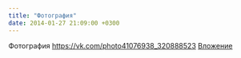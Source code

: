 ```yaml
---
title: "Фотография"
date: 2014-01-27 21:09:00 +0300
---
```


Фотография
<a class="vk-attach" href="https://vk.com/photo41076938_320888523">https://vk.com/photo41076938_320888523</a>
<a class="vk-attach" href="https://vk.com/photo41076938_320888523">Вложение</a>
